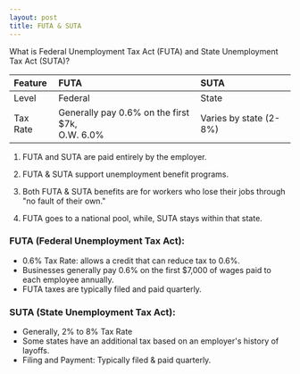 ```yaml
---
layout: post
title: FUTA & SUTA
---
```



What is Federal Unemployment Tax Act (FUTA) and State Unemployment Tax Act (SUTA)?


|Feature|FUTA|SUTA|
|:-|:-|:-|
|Level|Federal|State|
|Tax Rate|Generally pay 0.6% on the first $7k,<br>O.W. 6.0%|Varies by state (2-8%)|

1. FUTA and SUTA are paid entirely by the employer.
   
2. FUTA & SUTA support unemployment benefit programs. 

3. Both FUTA & SUTA benefits are for workers who lose their jobs through "no fault of their own."  

4. FUTA goes to a national pool, while, SUTA stays within that state.

### FUTA (Federal Unemployment Tax Act):

- 0.6% Tax Rate: allows a credit that can reduce tax to 0.6%. 
- Businesses generally pay 0.6% on the first $7,000 of wages paid to each employee annually.
- FUTA taxes are typically filed and paid quarterly.

### SUTA (State Unemployment Tax Act):

- Generally, 2% to 8% Tax Rate
- Some states have an additional tax based on an employer's history of layoffs.
- Filing and Payment: Typically filed & paid quarterly.


